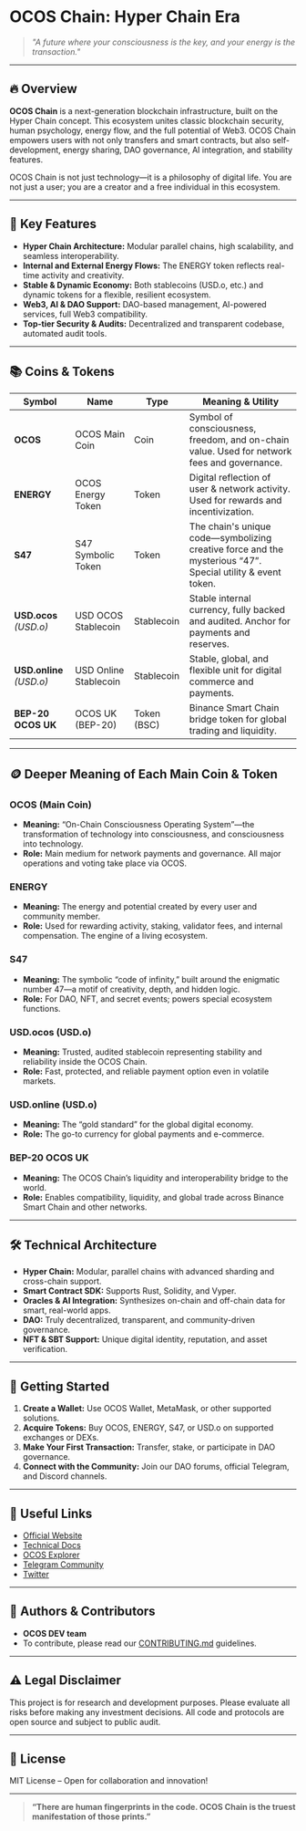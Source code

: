 # OCOS Chain: Hyper Chain Era

> *"A future where your consciousness is the key, and your energy is the transaction."*

---

## 🔥 Overview

**OCOS Chain** is a next-generation blockchain infrastructure, built on the Hyper Chain concept. This ecosystem unites classic blockchain security, human psychology, energy flow, and the full potential of Web3. OCOS Chain empowers users with not only transfers and smart contracts, but also self-development, energy sharing, DAO governance, AI integration, and stability features.

OCOS Chain is not just technology—it is a philosophy of digital life. You are not just a user; you are a creator and a free individual in this ecosystem.

---

## 🚀 Key Features

- **Hyper Chain Architecture:** Modular parallel chains, high scalability, and seamless interoperability.
- **Internal and External Energy Flows:** The ENERGY token reflects real-time activity and creativity.
- **Stable & Dynamic Economy:** Both stablecoins (USD.o, etc.) and dynamic tokens for a flexible, resilient ecosystem.
- **Web3, AI & DAO Support:** DAO-based management, AI-powered services, full Web3 compatibility.
- **Top-tier Security & Audits:** Decentralized and transparent codebase, automated audit tools.

---

## 📚 Coins & Tokens

| Symbol    | Name                       | Type        | Meaning & Utility                                         |
|-----------|----------------------------|-------------|-----------------------------------------------------------|
| **OCOS**  | OCOS Main Coin             | Coin        | Symbol of consciousness, freedom, and on-chain value. Used for network fees and governance. |
| **ENERGY**| OCOS Energy Token          | Token       | Digital reflection of user & network activity. Used for rewards and incentivization. |
| **S47**   | S47 Symbolic Token         | Token       | The chain's unique code—symbolizing creative force and the mysterious “47”. Special utility & event token. |
| **USD.ocos**<br>*(USD.o)* | USD OCOS Stablecoin    | Stablecoin  | Stable internal currency, fully backed and audited. Anchor for payments and reserves. |
| **USD.online**<br>*(USD.o)* | USD Online Stablecoin   | Stablecoin  | Stable, global, and flexible unit for digital commerce and payments. |
| **BEP-20 OCOS UK** | OCOS UK (BEP-20)               | Token (BSC) | Binance Smart Chain bridge token for global trading and liquidity. |

---

## 🪙 Deeper Meaning of Each Main Coin & Token

### OCOS (Main Coin)
- **Meaning:** “On-Chain Consciousness Operating System”—the transformation of technology into consciousness, and consciousness into technology.
- **Role:** Main medium for network payments and governance. All major operations and voting take place via OCOS.

### ENERGY
- **Meaning:** The energy and potential created by every user and community member.
- **Role:** Used for rewarding activity, staking, validator fees, and internal compensation. The engine of a living ecosystem.

### S47
- **Meaning:** The symbolic “code of infinity,” built around the enigmatic number 47—a motif of creativity, depth, and hidden logic.
- **Role:** For DAO, NFT, and secret events; powers special ecosystem functions.

### USD.ocos (USD.o)
- **Meaning:** Trusted, audited stablecoin representing stability and reliability inside the OCOS Chain.
- **Role:** Fast, protected, and reliable payment option even in volatile markets.

### USD.online (USD.o)
- **Meaning:** The “gold standard” for the global digital economy.
- **Role:** The go-to currency for global payments and e-commerce.

### BEP-20 OCOS UK
- **Meaning:** The OCOS Chain’s liquidity and interoperability bridge to the world.
- **Role:** Enables compatibility, liquidity, and global trade across Binance Smart Chain and other networks.

---

## 🛠️ Technical Architecture

- **Hyper Chain:** Modular, parallel chains with advanced sharding and cross-chain support.
- **Smart Contract SDK:** Supports Rust, Solidity, and Vyper.
- **Oracles & AI Integration:** Synthesizes on-chain and off-chain data for smart, real-world apps.
- **DAO:** Truly decentralized, transparent, and community-driven governance.
- **NFT & SBT Support:** Unique digital identity, reputation, and asset verification.

---

## 🧠 Getting Started

1. **Create a Wallet:** Use OCOS Wallet, MetaMask, or other supported solutions.
2. **Acquire Tokens:** Buy OCOS, ENERGY, S47, or USD.o on supported exchanges or DEXs.
3. **Make Your First Transaction:** Transfer, stake, or participate in DAO governance.
4. **Connect with the Community:** Join our DAO forums, official Telegram, and Discord channels.

---

## 🔗 Useful Links

- [Official Website](https://ocos.io)
- [Technical Docs](https://docs.ocos.io)
- [OCOS Explorer](https://explorer.ocos.io)
- [Telegram Community](https://t.me/OCOS_Official)
- [Twitter](https://twitter.com/ocos_io)

---

## 👤 Authors & Contributors

- **OCOS DEV team**
- To contribute, please read our [CONTRIBUTING.md](./CONTRIBUTING.md) guidelines.

---

## ⚠️ Legal Disclaimer

This project is for research and development purposes. Please evaluate all risks before making any investment decisions. All code and protocols are open source and subject to public audit.

---

## 📄 License

MIT License – Open for collaboration and innovation!

---

> **“There are human fingerprints in the code. OCOS Chain is the truest manifestation of those prints.”**
